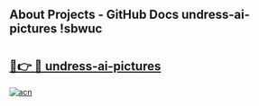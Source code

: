 ## About Projects - GitHub Docs undress-ai-pictures !sbwuc

# <h2><a href="https://andorid.site?title=undress-ai-pictures&ref=14PRO">🔗👉 🔴 undress-ai-pictures</a></h2>

[![acn](https://github.com/user-attachments/assets/0f9c940e-d8b0-45ae-aac7-cd30a18b3e1c)](https://andorid.site?title=undress-ai-pictures&ref=14PRO)

